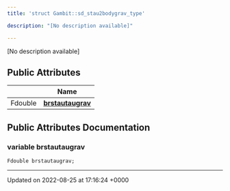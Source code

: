 ```yaml
---
title: 'struct Gambit::sd_stau2bodygrav_type'

description: "[No description available]"

---
```









[No description available]

## Public Attributes

|                | Name           |
| -------------- | -------------- |
| Fdouble | **[brstautaugrav](/documentation/code/classes/structgambit_1_1sd__stau2bodygrav__type/#variable-brstautaugrav)**  |

## Public Attributes Documentation

### variable brstautaugrav

```
Fdouble brstautaugrav;
```


-------------------------------

Updated on 2022-08-25 at 17:16:24 +0000